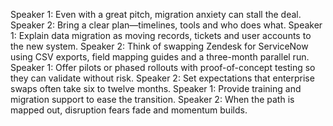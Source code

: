 Speaker 1: Even with a great pitch, migration anxiety can stall the deal.
Speaker 2: Bring a clear plan—timelines, tools and who does what.
Speaker 1: Explain data migration as moving records, tickets and user accounts to the new system.
Speaker 2: Think of swapping Zendesk for ServiceNow using CSV exports, field mapping guides and a three-month parallel run.
Speaker 1: Offer pilots or phased rollouts with proof-of-concept testing so they can validate without risk.
Speaker 2: Set expectations that enterprise swaps often take six to twelve months.
Speaker 1: Provide training and migration support to ease the transition.
Speaker 2: When the path is mapped out, disruption fears fade and momentum builds.
